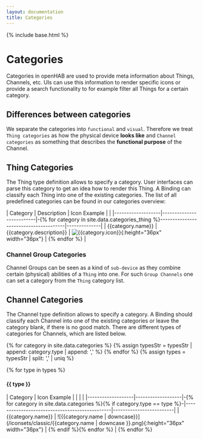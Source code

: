```yaml
---
layout: documentation
title: Categories
---
```


{% include base.html %}

# Categories

Categories in openHAB are used to provide meta information about Things, Channels, etc. UIs can use this information to render specific icons or provide a search functionality to for example filter all Things for a certain category.

## Differences between categories

We separate the categories into `functional` and `visual`. 
Therefore we treat `Thing categories` as how the physical device **looks like** and `Channel categories` as something that describes the **functional purpose** of the Channel.

## Thing Categories

The Thing type definition allows to specify a category. 
User interfaces can parse this category to get an idea how to render this Thing. 
A Binding can classify each Thing into one of the existing categories. 
The list of all predefined categories can be found in our categories overview:

| Category          | Description              | Icon Example                                                                           |              |
|-------------------|--------------------------|-{% for category in site.data.categories_thing %}---------------------------------------|--------------|
| {{category.name}} | {{category.description}} | ![{{category.icon}}](/iconsets/classic/{{category.icon}}){:height="36px" width="36px"} | {% endfor %} |

### Channel Group Categories

Channel Groups can be seen as a kind of `sub-device` as they combine certain (physical) abilities of a `Thing` into one. For such `Group Channels` one can set a category from the `Thing` category list.

## Channel Categories

The Channel type definition allows to specify a category. 
A Binding should classify each Channel into one of the existing categories or leave the category blank, if there is no good match. 
There are different types of categories for Channels, which are listed below.

{% for category in site.data.categories %}
    {% assign typesStr = typesStr | append: category.type | append: ',' %}
{% endfor %}
{% assign types = typesStr | split: ',' | uniq %}

{% for type in types %}
#### {{ type }}

| Category          | Icon Example      |                                                                          |                                               |                         |
|-------------------|-------------------|-{% for category in site.data.categories %}{% if category.type == type %}-|-----------------------------------------------|-------------------------|
| {{category.name}} | ![{{category.name | downcase}}](/iconsets/classic/{{category.name                            | downcase }}.png){:height="36px" width="36px"} | {% endif %}{% endfor %} |
{% endfor %}
